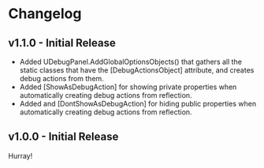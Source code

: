 # Changelog

## v1.1.0 - Initial Release
- Added UDebugPanel.AddGlobalOptionsObjects() that gathers all the static classes that have the [DebugActionsObject] attribute, and creates debug actions from them.
- Added [ShowAsDebugAction] for showing private properties when automatically creating debug actions from reflection.
- Added and [DontShowAsDebugAction] for hiding public properties when automatically creating debug actions from reflection.

## v1.0.0 - Initial Release
Hurray!
